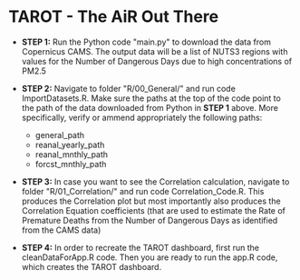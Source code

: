 
# TAROT - The AiR Out There

* **STEP 1:** Run the Python code "main.py" to download the data from Copernicus CAMS. The output data will be a list of NUTS3 regions with values for the Number of Dangerous Days due to high concentrations of PM2.5
  
* **STEP 2:** Navigate to folder "R/00_General/" and run code ImportDatasets.R. Make sure the paths at the top of the code point to the path of the data downloaded from Python in **STEP 1** above. More specifically, verify or ammend appropriately the following paths:
  * general_path
  * reanal_yearly_path
  * reanal_mnthly_path
  * forcst_mnthly_path

* **STEP 3:** In case you want to see the Correlation calculation, navigate to folder "R/01_Correlation/" and run code Correlation_Code.R. This produces the Correlation plot but most importantly also produces the Correlation Equation coefficients (that are used to estimate the Rate of Premature Deaths from the Number of Dangerous Days as identified from the CAMS data)

* **STEP 4:** In order to recreate the TAROT dashboard, first run the cleanDataForApp.R code. Then you are ready to run the app.R code, which creates the TAROT dashboard.
